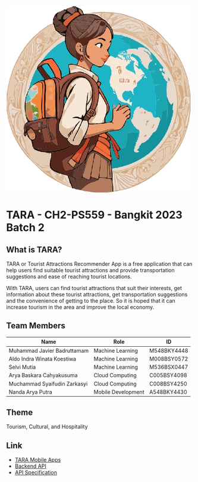![TARA logo](https://github.com/TARA-Project/.github/blob/main/profile/tara-logo.png)

# TARA - CH2-PS559 - Bangkit 2023 Batch 2

## What is TARA?

TARA or Tourist Attractions Recommender App is a free application that can help users find suitable tourist attractions and provide transportation suggestions and ease of reaching tourist locations.

With TARA, users can find tourist attractions that suit their interests, get information about these tourist attractions, get transportation suggestions and the convenience of getting to the place. So it is hoped that it can increase tourism in the area and improve the local economy.

## Team Members

| Name                            | Role               | ID          |
| ------------------------------- | ------------------ | ----------- |
| Muhammad Javier Badruttamam     | Machine Learning   | M548BKY4448 |
| Aldo Indra Winata Koestiwa      | Machine Learning   | M008BSY0572 |
| Selvi Mutia                     | Machine Learning   | M536BSX0447 |
| Arya Baskara Cahyakusuma        | Cloud Computing    | C005BSY4098 |
| Muchammad Syaifudin Zarkasyi    | Cloud Computing    | C008BSY4250 |
| Nanda Arya Putra                | Mobile Development | A548BKY4430 |

## Theme

Tourism, Cultural, and Hospitality

## Link

- [TARA Mobile Apps](https://drive.google.com/file/d/1Y3RN8yWtI4PF9s_8DyMaFO3jxl4barpl/view?usp=sharing)
- [Backend API](https://tara-api2-72oh4bxmxq-as.a.run.app/)
- [API Specification](https://docs.google.com/document/d/18eF9pdPQ6_vOIk_YCLPnpcD365Jvu2FvdSFCBx0KUAI/edit?usp=sharing)
